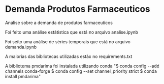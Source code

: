 # Demanda Produtos Farmaceuticos
Análise sobre a demanda de produtos farmaceuticos

Foi feito uma análise estátistica que está no arquivo analise.ipynb

Foi seito uma análise de séries temporais que está no arquivo demanda.ipynb

A maiorias das bibliotecas utilizadas estão no requirements.txt

A bibliotema pmdarima foi instalada utilizando conda
"$ conda config --add channels conda-forge
$ conda config --set channel_priority strict
$ conda install pmdarima"
